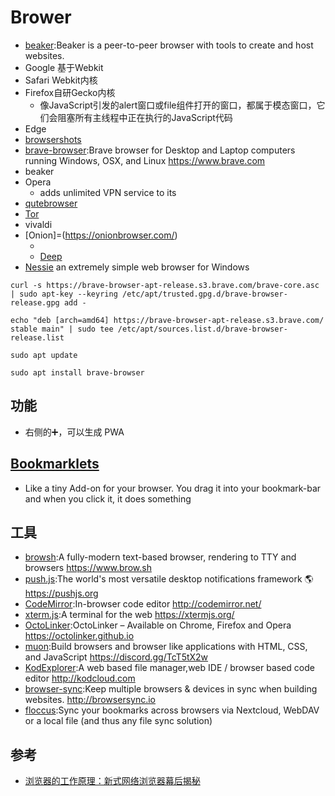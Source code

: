 # Brower

* [beaker](https://beakerbrowser.com/):Beaker is a peer-to-peer browser with tools to create and host websites.
* Google 基于Webkit
* Safari Webkit内核
* Firefox自研Gecko内核
  - 像JavaScript引发的alert窗口或file组件打开的窗口，都属于模态窗口，它们会阻塞所有主线程中正在执行的JavaScript代码
* Edge
* [browsershots](http://browsershots.org/)
* [brave-browser](https://github.com/brave/brave-browser):Brave browser for Desktop and Laptop computers running Windows, OSX, and Linux <https://www.brave.com>
* beaker
* Opera
  - adds unlimited VPN service to its
* [qutebrowser](https://www.qutebrowser.org)
* [Tor](http://torproject.lu/)
* vivaldi
* [Onion]=(https://onionbrowser.com/)
  - [](https://tor-browser.en.softonic.com/mac)
  - [Deep](https://github.com/mr-likar/DeepWeb)
* [Nessie](https://www.radsix.com/) an extremely simple web browser for Windows

```
curl -s https://brave-browser-apt-release.s3.brave.com/brave-core.asc | sudo apt-key --keyring /etc/apt/trusted.gpg.d/brave-browser-release.gpg add -

echo "deb [arch=amd64] https://brave-browser-apt-release.s3.brave.com/ stable main" | sudo tee /etc/apt/sources.list.d/brave-browser-release.list

sudo apt update

sudo apt install brave-browser
```

## 功能

* 右侧的➕，可以生成 PWA

## [Bookmarklets](https://www.ph-uhl.com/0010-Bookmarklets/)

* Like a tiny Add-on for your browser. You drag it into your bookmark-bar and when you click it, it does something

## 工具

* [browsh](https://github.com/browsh-org/browsh):A fully-modern text-based browser, rendering to TTY and browsers <https://www.brow.sh>
* [push.js](https://github.com/Nickersoft/push.js):The world's most versatile desktop notifications framework 🌎 <https://pushjs.org>
* [CodeMirror](https://github.com/codemirror/CodeMirror):In-browser code editor <http://codemirror.net/>
* [xterm.js](https://github.com/xtermjs/xterm.js):A terminal for the web <https://xtermjs.org/>
* [OctoLinker](OctoLinker/OctoLinker):OctoLinker – Available on Chrome, Firefox and Opera <https://octolinker.github.io>
* [muon](https://github.com/brave/muon):Build browsers and browser like applications with HTML, CSS, and JavaScript <https://discord.gg/TcT5tX2w>
* [KodExplorer](https://github.com/kalcaddle/KodExplorer):A web based file manager,web IDE / browser based code editor <http://kodcloud.com>
* [browser-sync](https://github.com/BrowserSync/browser-sync):Keep multiple browsers & devices in sync when building websites. <http://browsersync.io>
* [floccus](https://github.com/marcelklehr/floccus):Sync your bookmarks across browsers via Nextcloud, WebDAV or a local file (and thus any file sync solution)

## 参考

* [浏览器的工作原理：新式网络浏览器幕后揭秘](https://www.html5rocks.com/en/tutorials/internals/howbrowserswork/)
